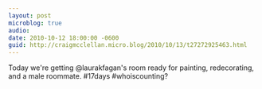```yaml
---
layout: post
microblog: true
audio: 
date: 2010-10-12 18:00:00 -0600
guid: http://craigmcclellan.micro.blog/2010/10/13/t27272925463.html
---
```

Today we're getting @laurakfagan's room ready for painting, redecorating, and a male roommate. #17days #whoiscounting?
